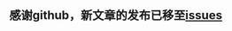 感谢github，新文章的发布已移至[issues](https://github.com/wangqianfront/wangqianfront.github.com/issues)
--------------------

